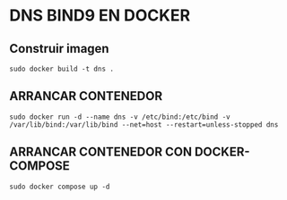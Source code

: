 # DNS BIND9 EN DOCKER
## Construir imagen
```
sudo docker build -t dns .
```
## ARRANCAR CONTENEDOR
```
sudo docker run -d --name dns -v /etc/bind:/etc/bind -v /var/lib/bind:/var/lib/bind --net=host --restart=unless-stopped dns
```
## ARRANCAR CONTENEDOR CON DOCKER-COMPOSE
```
sudo docker compose up -d
```
